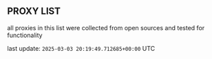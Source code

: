 ## PROXY LIST

all proxies in this list were collected from open sources and tested for functionality

last update: `2025-03-03 20:19:49.712685+00:00` UTC